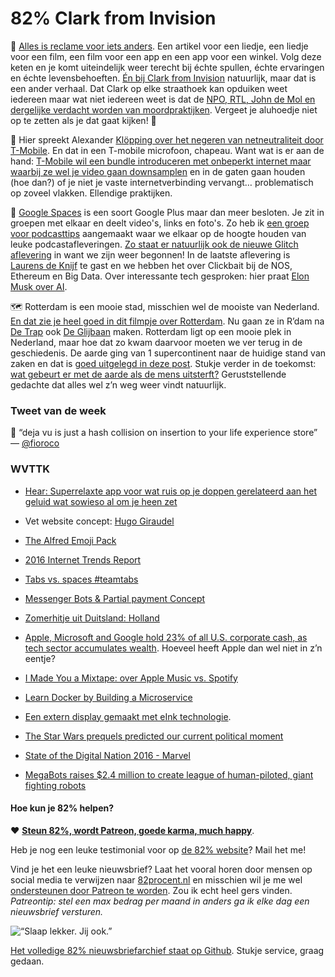 # 82% Clark from Invision

🎣 [Alles is reclame voor iets anders](http://www.fastcoexist.com/3059722/when-the-data-bubble-bursts-companies-will-have-to-actually-sell-things-again). Een artikel voor een liedje, een liedje voor een film, een film voor een app en een app voor een winkel. Volg deze keten en je komt uiteindelijk weer terecht bij échte spullen, échte ervaringen en échte levensbehoeften. [Én bij Clark from Invision](http://clarkfrominvision.com) natuurlijk, maar dat is een ander verhaal. Dat Clark op elke straathoek kan opduiken weet iedereen maar wat niet iedereen weet is dat de [NPO, RTL, John de Mol en dergelijke verdacht worden van moordpraktijken](https://www.youtube.com/watch?v=j3NY7k2qoMI). Vergeet je aluhoedje niet op te zetten als je dat gaat kijken! 🐣

📱 Hier spreekt Alexander [Klöpping over het negeren van netneutraliteit door T-Mobile](https://www.youtube.com/watch?v=K-rMNQ5nTCo&feature=youtu.be&t=103). En dat in een T-mobile microfoon, chapeau. Want wat is er aan de hand: [T-Mobile wil een bundle introduceren met onbeperkt internet maar waarbij ze wel je video gaan downsamplen](http://tweakers.net/nieuws/111803/nieuwe-4g-bundel-t-mobile-tast-netneutraliteit-aan.html) en in de gaten gaan houden (hoe dan?) of je niet je vaste internetverbinding vervangt… problematisch op zoveel vlakken. Ellendige praktijken.

🔭 [Google Spaces](http://spaces.google.com) is een soort Google Plus maar dan meer besloten. Je zit in groepen met elkaar en deelt video's, links en foto's. Zo heb ik [een groep voor podcasttips](https://goo.gl/spaces/4P2VnkeFfrSp5c4v7) aangemaakt waar we elkaar op de hoogte houden van leuke podcastafleveringen. [Zo staat er natuurlijk ook de nieuwe Glitch aflevering](https://soundcloud.com/glitchcast/6-een-indicator-van-vitaliteit-met-laurens-de-knijff-van-clever-lions) in want we zijn weer begonnen! In de laatste aflevering is [Laurens de Knijf](http://twitter.com/draadloos) te gast en we hebben het over Clickbait bij de NOS, Ethereum en Big Data. Over interessante tech gesproken: hier praat [Elon Musk over AI](http://www.theverge.com/2016/6/2/11837566/elon-musk-one-ai-company-that-worries-me).

🗺 Rotterdam is een mooie stad, misschien wel de mooiste van Nederland. [En dat zie je heel goed in dit filmpje over Rotterdam](https://www.youtube.com/watch?v=2pv3DzRKnec). Nu gaan ze in R’dam na [De Trap](http://www.theverge.com/2016/5/27/11797556/scaffold-staircase-rotterdam-crazy-architecture) ook [De Glijbaan](http://nieuw.ad.nl/rotterdam/superglijbaan-voor-een-dag-bij-de-erasmusbrug~af4b9f4e/) maken. Rotterdam ligt op een mooie plek in Nederland, maar hoe dat zo kwam daarvoor moeten we ver terug in de geschiedenis. De aarde ging van 1 supercontinent naar de huidige stand van zaken en dat is [goed uitgelegd in deze post](http://www.the-dialogue.com/en/en33-earths-supercontinents/). Stukje verder in de toekomst: [wat gebeurt er met de aarde als de mens uitsterft?](http://www.nrc.nl/nieuws/2016/05/31/wat-gebeurt-er-met-de-aarde-als-de-mensen-uitsterven) Geruststellende gedachte dat alles wel z’n weg weer vindt natuurlijk.



### Tweet van de week

👯 “deja vu is just a hash collision on insertion to your life experience store” — [@fioroco](https://twitter.com/fioroco)


### WVTTK

- [Hear: Superrelaxte app voor wat ruis op je doppen gerelateerd aan het geluid wat sowieso al om je heen zet](http://hearapp.io/)

- Vet website concept: [Hugo Giraudel](http://hugogiraudel.com/)

- [The Alfred Emoji Pack](http://joelcalifa.com/blog/alfred-emoji-snippet-pack/?ref=producthunt#install)

- [2016 Internet Trends Report](http://www.kpcb.com/blog/2016-internet-trends-report)

- [Tabs vs. spaces #teamtabs](https://amp.twimg.com/v/5224cae7-39ad-4cd5-baad-0cd9b31bd081)

- [Messenger Bots & Partial payment Concept](https://dribbble.com/shots/2749390-Messenger-Bots-Partial-payment-Concept)

- [Zomerhitje uit Duitsland: Holland](https://www.youtube.com/watch?v=drFsXLChrWc)

- [Apple, Microsoft and Google hold 23% of all U.S. corporate cash, as tech sector accumulates wealth](http://www.geekwire.com/2016/apple-microsoft-google-hold-nearly-quarter-u-s-corporate-cash/). Hoeveel heeft Apple dan wel niet in z’n eentje?

- [I Made You a Mixtape: over Apple Music vs. Spotify](https://www.macstories.net/stories/i-made-you-a-mixtape/)

- [Learn Docker by Building a Microservice](http://www.dwmkerr.com/learn-docker-by-building-a-microservice/)

- [Een extern display gemaakt met eInk technologie](http://www.theverge.com/tech/2016/5/26/11788618/paperlike-e-ink-monitor-pc-indiegoog).

- [The Star Wars prequels predicted our current political moment](http://kottke.org/16/06/the-star-wars-prequels-predicted-our-current-political-moment)

- [State of the Digital Nation 2016 - Marvel](http://blog.marvelapp.com/state-of-the-digital-nation-2016/)

- [MegaBots raises $2.4 million to create league of human-piloted, giant fighting robots](http://techcrunch.com/2016/05/10/megabots-raises-2-4-million-to-create-league-of-human-piloted-giant-fighting-robots/)

#### Hoe kun je 82% helpen?
❤️ [**Steun 82%, wordt Patreon, goede karma, much happy**](https://www.patreon.com/reinier).

Heb je nog een leuke testimonial voor op [de 82% website](http://82procent.nl)? Mail het me!

Vind je het een leuke nieuwsbrief? Laat het vooral horen door mensen op social media te verwijzen naar [82procent.nl](http://82procent.nl) en misschien wil je me wel [ondersteunen door Patreon te worden](https://www.patreon.com/reinier). Zou ik echt heel gers vinden. _Patreontip: stel een max bedrag per maand in anders ga ik elke dag een nieuwsbrief versturen._

![“Slaap lekker. Jij ook.”](https://media.giphy.com/media/3oEjI2af22uQwwShqw/giphy.gif)

[Het volledige 82% nieuwsbriefarchief staat op Github](http://github.com/reinier/82procent-nieuwsbrieven). Stukje service, graag gedaan.
